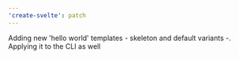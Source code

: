 ```yaml
---
'create-svelte': patch
---
```


Adding new 'hello world' templates - skeleton and default variants -. Applying it to the CLI as well
